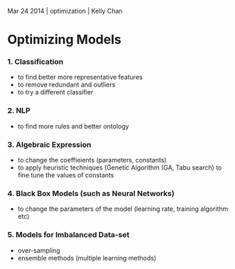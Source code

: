 Mar 24 2014 | optimization | Kelly Chan
# Optimizing Models

### 1. Classification

- to find better more representative features
- to remove redundant and outliers
- to try a different classifier

### 2. NLP

- to find more rules and better ontology


### 3. Algebraic Expression

- to change the coeffieients (parameters, constants)
- to apply heuristic techniques (Genetic Algorithm (GA, Tabu search) to fine tune the values of constants

### 4. Black Box Models (such as Neural Networks)

- to change the parameters of the model (learning rate, training algorithm etc)


### 5. Models for Imbalanced Data-set

- over-sampling
- ensemble methods (multiple learning methods)

